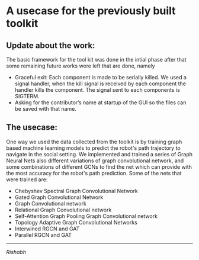 # A usecase for the previously built toolkit

## Update about the work:
The basic framework for the tool kit was done in the intial phase after that some remaining future works were left that are done, namely
* Graceful exit: Each component is made to be serially killed. We used a signal handler, when the kill signal is received by each component the handler kills the component. The signal sent to each components is SIGTERM.
* Asking for the contributor’s name at startup of the GUI so the files can be saved with that name.




## The usecase:
One way we used the data collected from the toolkit is by training graph based machine learning models to predict the robot's path trajectory to navigate in the social setting.
We implemented and trained a series of Graph Neural Nets also different variations of graph convolutional network, and some combinations of different GCNs to find the net which can provide with the most accuracy for the robot's path prediction.
Some of the nets that were trained are:
* Chebyshev Spectral Graph Convolutional Network
* Gated Graph Convolutional Network
* Graph Convolutional network
* Relational Graph Convolutional network
* Self-Attention Graph Pooling Graph Convolutional network
* Topology Adaptive Graph Convolutional Networks
* Interwined RGCN and GAT
* Parallel RGCN and GAT



* * *

*Rishabh*


